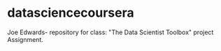datasciencecoursera
===================

Joe Edwards- repository for class: "The Data Scientist Toolbox" project Assignment.
